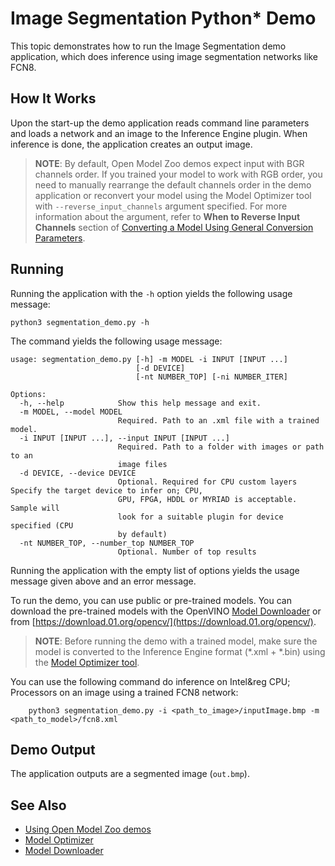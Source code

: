 # Image Segmentation Python* Demo

This topic demonstrates how to run the Image Segmentation demo application, which does inference using image
segmentation networks like FCN8.

## How It Works

Upon the start-up the demo application reads command line parameters and loads a network and an image to the
Inference Engine plugin. When inference is done, the application creates an output image.

> **NOTE**: By default, Open Model Zoo demos expect input with BGR channels order. If you trained your model to work with RGB order, you need to manually rearrange the default channels order in the demo application or reconvert your model using the Model Optimizer tool with `--reverse_input_channels` argument specified. For more information about the argument, refer to **When to Reverse Input Channels** section of [Converting a Model Using General Conversion Parameters](https://docs.openvinotoolkit.org/latest/_docs_MO_DG_prepare_model_convert_model_Converting_Model_General.html).

## Running

Running the application with the `-h` option yields the following usage message:
```
python3 segmentation_demo.py -h
```
The command yields the following usage message:
```
usage: segmentation_demo.py [-h] -m MODEL -i INPUT [INPUT ...]
                            [-d DEVICE]
                            [-nt NUMBER_TOP] [-ni NUMBER_ITER]

Options:
  -h, --help            Show this help message and exit.
  -m MODEL, --model MODEL
                        Required. Path to an .xml file with a trained model.
  -i INPUT [INPUT ...], --input INPUT [INPUT ...]
                        Required. Path to a folder with images or path to an
                        image files
  -d DEVICE, --device DEVICE
                        Optional. Required for CPU custom layers Specify the target device to infer on; CPU,
                        GPU, FPGA, HDDL or MYRIAD is acceptable. Sample will
                        look for a suitable plugin for device specified (CPU
                        by default)
  -nt NUMBER_TOP, --number_top NUMBER_TOP
                        Optional. Number of top results
```

Running the application with the empty list of options yields the usage message given above and an error message.

To run the demo, you can use public or pre-trained models. You can download the pre-trained models with the OpenVINO [Model Downloader](../../../tools/downloader/README.md) or from [https://download.01.org/opencv/](https://download.01.org/opencv/).

> **NOTE**: Before running the demo with a trained model, make sure the model is converted to the Inference Engine format (\*.xml + \*.bin) using the [Model Optimizer tool](https://docs.openvinotoolkit.org/latest/_docs_MO_DG_Deep_Learning_Model_Optimizer_DevGuide.html).


You can use the following command do inference on Intel&reg CPU; Processors on an image using a trained FCN8 network:
```
    python3 segmentation_demo.py -i <path_to_image>/inputImage.bmp -m <path_to_model>/fcn8.xml
```

## Demo Output

The application outputs are a segmented image (`out.bmp`).


## See Also
* [Using Open Model Zoo demos](../../README.md)
* [Model Optimizer](https://docs.openvinotoolkit.org/latest/_docs_MO_DG_Deep_Learning_Model_Optimizer_DevGuide.html)
* [Model Downloader](../../../tools/downloader/README.md)

